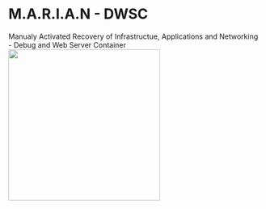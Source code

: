 # M.A.R.I.A.N - DWSC
Manualy Activated Recovery of Infrastructue, Applications and Networking - Debug and Web Server Container
<img src="https://media.tenor.com/JhBmgYA4x-8AAAAd/star-wars-r2d2.gif" width=300px>
